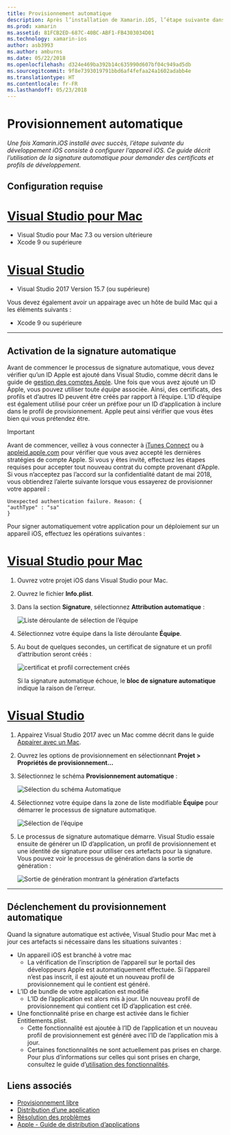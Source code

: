 ```yaml
---
title: Provisionnement automatique
description: Après l’installation de Xamarin.iOS, l’étape suivante dans le développement iOS consiste à provisionner votre appareil iOS. Ce guide décrit l’utilisation de la signature automatique pour demander des certificats et profils de développement.
ms.prod: xamarin
ms.assetid: 81FCB2ED-687C-40BC-ABF1-FB4303034D01
ms.technology: xamarin-ios
author: asb3993
ms.author: amburns
ms.date: 05/22/2018
ms.openlocfilehash: d324e469ba392b14c635990d607bf04c949ad5db
ms.sourcegitcommit: 9f8e7393019791bbd6af4fefaa24a1602adabb4e
ms.translationtype: HT
ms.contentlocale: fr-FR
ms.lasthandoff: 05/23/2018
---
```

# <a name="automatic-provisioning"></a>Provisionnement automatique

_Une fois Xamarin.iOS installé avec succès, l’étape suivante du développement iOS consiste à configurer l’appareil iOS. Ce guide décrit l’utilisation de la signature automatique pour demander des certificats et profils de développement._

## <a name="requirements"></a>Configuration requise

# <a name="visual-studio-for-mactabvsmac"></a>[Visual Studio pour Mac](#tab/vsmac)

- Visual Studio pour Mac 7.3 ou version ultérieure
- Xcode 9 ou supérieure

# <a name="visual-studiotabvswin"></a>[Visual Studio](#tab/vswin)

- Visual Studio 2017 Version 15.7 (ou supérieure)

Vous devez également avoir un appairage avec un hôte de build Mac qui a les éléments suivants :

- Xcode 9 ou supérieure

-----

## <a name="enabling-automatic-signing"></a>Activation de la signature automatique

Avant de commencer le processus de signature automatique, vous devez vérifier qu’un ID Apple est ajouté dans Visual Studio, comme décrit dans le guide de [gestion des comptes Apple](~/cross-platform/macios/apple-account-management.md). Une fois que vous avez ajouté un ID Apple, vous pouvez utiliser toute _équipe_ associée. Ainsi, des certificats, des profils et d’autres ID peuvent être créés par rapport à l’équipe. L’ID d’équipe est également utilisé pour créer un préfixe pour un ID d’application à inclure dans le profil de provisionnement. Apple peut ainsi vérifier que vous êtes bien qui vous prétendez être.

> [!IMPORTANT]
> Avant de commencer, veillez à vous connecter à [iTunes Connect](https://itunesconnect.apple.com/) ou à [appleid.apple.com](https://appleid.apple.com) pour vérifier que vous avez accepté les dernières stratégies de compte Apple. Si vous y êtes invité, effectuez les étapes requises pour accepter tout nouveau contrat du compte provenant d’Apple. Si vous n’acceptez pas l’accord sur la confidentialité datant de mai 2018, vous obtiendrez l’alerte suivante lorsque vous essayerez de provisionner votre appareil :
> ```
> Unexpected authentication failure. Reason: {
> "authType" : "sa"
>}
>```

Pour signer automatiquement votre application pour un déploiement sur un appareil iOS, effectuez les opérations suivantes :

# <a name="visual-studio-for-mactabvsmac"></a>[Visual Studio pour Mac](#tab/vsmac)

1. Ouvrez votre projet iOS dans Visual Studio pour Mac.

2. Ouvrez le fichier **Info.plist**.

3. Dans la section **Signature**, sélectionnez **Attribution automatique** :

    ![Liste déroulante de sélection de l’équipe](automatic-provisioning-images/image2.png)

4. Sélectionnez votre équipe dans la liste déroulante **Équipe**.

6. Au bout de quelques secondes, un certificat de signature et un profil d’attribution seront créés :

    ![certificat et profil correctement créés](automatic-provisioning-images/image5.png)

    Si la signature automatique échoue, le **bloc de signature automatique** indique la raison de l’erreur.

# <a name="visual-studiotabvswin"></a>[Visual Studio](#tab/vswin)

1. Appairez Visual Studio 2017 avec un Mac comme décrit dans le guide [Appairer avec un Mac](~/ios/get-started/installation/windows/connecting-to-mac/index.md).

2. Ouvrez les options de provisionnement en sélectionnant **Projet > Propriétés de provisionnement...**

3. Sélectionnez le schéma **Provisionnement automatique** :

    ![Sélection du schéma Automatique](automatic-provisioning-images/prov4.png)

4. Sélectionnez votre équipe dans la zone de liste modifiable **Équipe** pour démarrer le processus de signature automatique.

    ![Sélection de l’équipe](automatic-provisioning-images/prov3.png)

4. Le processus de signature automatique démarre. Visual Studio essaie ensuite de générer un ID d’application, un profil de provisionnement et une identité de signature pour utiliser ces artefacts pour la signature. Vous pouvez voir le processus de génération dans la sortie de génération :

    ![Sortie de génération montrant la génération d’artefacts](automatic-provisioning-images/prov5.png)

-----

## <a name="triggering-automatic-provisioning"></a>Déclenchement du provisionnement automatique

Quand la signature automatique est activée, Visual Studio pour Mac met à jour ces artefacts si nécessaire dans les situations suivantes :

* Un appareil iOS est branché à votre mac
    - La vérification de l’inscription de l’appareil sur le portail des développeurs Apple est automatiquement effectuée. Si l’appareil n’est pas inscrit, il est ajouté et un nouveau profil de provisionnement qui le contient est généré.
* L’ID de bundle de votre application est modifié
    - L’ID de l’application est alors mis à jour. Un nouveau profil de provisionnement qui contient cet ID d’application est créé.
* Une fonctionnalité prise en charge est activée dans le fichier Entitlements.plist.
    - Cette fonctionnalité est ajoutée à l’ID de l’application et un nouveau profil de provisionnement est généré avec l’ID de l’application mis à jour.
    - Certaines fonctionnalités ne sont actuellement pas prises en charge. Pour plus d’informations sur celles qui sont prises en charge, consultez le guide d’[utilisation des fonctionnalités](~/ios/deploy-test/provisioning/capabilities/index.md).


## <a name="related-links"></a>Liens associés

- [Provisionnement libre](~/ios/get-started/installation/device-provisioning/free-provisioning.md)
- [Distribution d’une application](~/ios/deploy-test/app-distribution/index.md)
- [Résolution des problèmes](~/ios/deploy-test/troubleshooting.md)
- [Apple - Guide de distribution d’applications](https://developer.apple.com/library/ios/documentation/IDEs/Conceptual/AppDistributionGuide/Introduction/Introduction.html)
